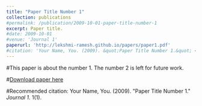 ```yaml
---
title: "Paper Title Number 1"
collection: publications
#permalink: /publication/2009-10-01-paper-title-number-1
excerpt: Paper title.
#date: 2009-10-01
#venue: 'Journal 1'
paperurl: 'http://lekshmi-ramesh.github.io/papers/paper1.pdf'
#citation: 'Your Name, You. (2009). &quot;Paper Title Number 1.&quot; <i>Journal 1</i>. 1(1).'
---
```

#This paper is about the number 1. The number 2 is left for future work.

#[Download paper here](http://academicpages.github.io/files/paper1.pdf)

#Recommended citation: Your Name, You. (2009). "Paper Title Number 1." <i>Journal 1</i>. 1(1).
